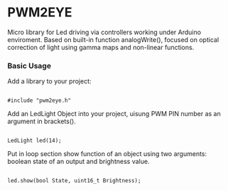 # PWM2EYE

Micro library for Led driving via controllers working under Arduino enviroment.
Based on built-in function analogWrite(), focused on optical correction of light using gamma maps and non-linear functions.


<h3>Basic Usage</h3>
Add a library to your project:
<pre><code>
#include "pwm2eye.h"
</code></pre>

Add an LedLight Object into your project, uisung PWM PIN number as an argument in brackets().
<pre><code>
LedLight led(14);
</code></pre>

Put in loop section show function of an object using two arguments: boolean state of an output and brightness value.
<pre><code>
led.show(bool State, uint16_t Brightness);
</code></pre>



